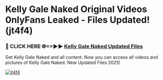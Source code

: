 # Kelly Gale Naked Original Videos 0nlyFans Leaked - Files Updated! (jt4f4)

<h3>🔴 CLICK HERE 🌐==►► <a href="https://tinyurl.com/up5wt9bj" rel="nofollow">Kelly Gale Naked Updated Files</a></h3>

Get Kelly Gale Naked and all content. Now you can access all videos and pictures of Kelly Gale Naked. New Updated Files 2025!

[![jt4f4](https://i.imgur.com/ABiUzMV.gif)](https://tinyurl.com/up5wt9bj)
